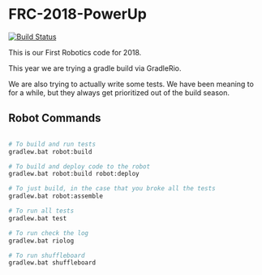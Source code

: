 # FRC-2018-PowerUp
[![Build Status](https://travis-ci.org/Team1091/FRC-2018-PowerUp.svg?branch=master)](https://travis-ci.org/Team1091/FRC-2018-PowerUp)

This is our First Robotics code for 2018.

This year we are trying a gradle build via GradleRio.

We are also trying to actually write some tests.  We have been meaning to for a while, but they always get prioritized out of the build season.




## Robot Commands
```bash

# To build and run tests
gradlew.bat robot:build

# To build and deploy code to the robot
gradlew.bat robot:build robot:deploy

# To just build, in the case that you broke all the tests
gradlew.bat robot:assemble

# To run all tests
gradlew.bat test

# To run check the log
gradlew.bat riolog

# To run shuffleboard
gradlew.bat shuffleboard

```